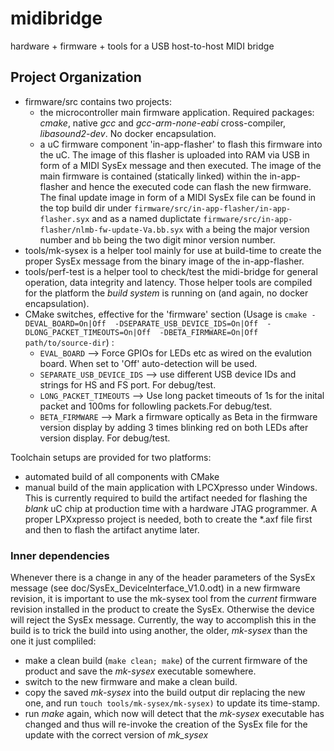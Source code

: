 # midibridge
 hardware + firmware + tools for a USB host-to-host MIDI bridge
 
## Project Organization
* firmware/src contains two projects:
  * the microcontroller main firmware application. Required packages: _cmake_, native _gcc_ and _gcc-arm-none-eabi_ cross-compiler, _libasound2-dev_. No docker encapsulation.
  * a uC firmware component 'in-app-flasher' to flash this firmware into the uC. The image of this flasher is uploaded into RAM via USB in form of a MIDI SysEx message and then executed. The image of the main firmware is contained (statically linked) within the in-app-flasher and hence the executed code can flash the new firmware. The final update image in form of a MIDI SysEx file can be found in the top build dir under `firmware/src/in-app-flasher/in-app-flasher.syx` and as a named duplictate `firmware/src/in-app-flasher/nlmb-fw-update-Va.bb.syx` with `a` being the major version number and `bb` being the two digit minor version number.
* tools/mk-sysex is a helper tool mainly for use at build-time to create the proper SysEx message from the binary image of the in-app-flasher.
* tools/perf-test is a helper tool to check/test the midi-bridge for general operation, data integrity and latency.
Those helper tools are compiled for the platform the _build system_ is running on (and again, no docker encapsulation).
* CMake switches, effective for the 'firmware' section (Usage is `cmake -DEVAL_BOARD=On|Off  -DSEPARATE_USB_DEVICE_IDS=On|Off  -DLONG_PACKET_TIMEOUTS=On|Off  -DBETA_FIRMWARE=On|Off  path/to/source-dir`) : 
  * `EVAL_BOARD` --> Force GPIOs for LEDs etc as wired on the evalution board. When set to 'Off' auto-detection will be used.
  * `SEPARATE_USB_DEVICE_IDS` --> use different USB device IDs and strings for HS and FS port. For debug/test.
  * `LONG_PACKET_TIMEOUTS` --> Use long packet timeouts of 1s for the inital packet and 100ms for followling packets.For debug/test.
  * `BETA_FIRMWARE` --> Mark a firmware optically as Beta in the firmware version display by adding 3 times blinking red on both LEDs after version display. For debug/test.    

Toolchain setups are provided for two platforms:
* automated build of all components with CMake
* manual build of the main application with LPCXpresso under Windows. This is currently required to build the artifact needed for flashing the *blank* uC chip at production time with a hardware JTAG programmer. A proper LPXxpresso project is needed, both to create the \*.axf file first and then to flash the artifact anytime later.


### Inner dependencies
Whenever there is a change in any of the header parameters of the SysEx message (see doc/SysEx_DeviceInterface_V1.0.odt) in a new firmware revision, it is important to use the mk-sysex tool from the *current* firmware revision installed in the product to create the SysEx. Otherwise the device will reject the SysEx message.
Currently, the way to accomplish this in the build is to trick the build into using another, the older, *mk-sysex* than the one it just compliled:
- make a clean build (``make clean; make``) of the current firmware of the product and save the *mk-sysex* executable somewhere.
- switch to the new firmware and make a clean build.
- copy the saved *mk-sysex* into the build output dir replacing the new one, and run ``touch tools/mk-sysex/mk-sysex)`` to update its time-stamp.
- run *make* again, which now will detect that the *mk-sysex* executable has changed and thus will re-invoke the creation of the SysEx file for the update with the correct version of *mk_sysex*
